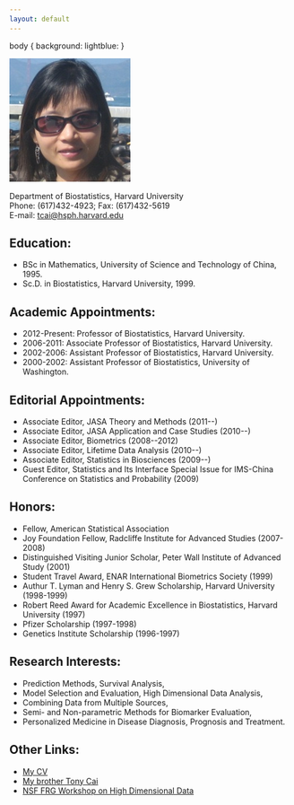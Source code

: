 ```yaml
---
layout: default
---
```


body
{
background: lightblue:
}

![Tianxi Cai](TianxiSF-Small.jpg)

Department of Biostatistics, Harvard University  
Phone: (617)432-4923; Fax: (617)432-5619  
E-mail: tcai@hsph.harvard.edu

## **Education**:

* BSc in Mathematics, University of Science and Technology of China, 1995.
* Sc.D. in Biostatistics, Harvard University, 1999. 

## **Academic Appointments**:

* 2012-Present: Professor of Biostatistics, Harvard University.
* 2006-2011: Associate Professor of Biostatistics, Harvard University.
* 2002-2006: Assistant Professor of Biostatistics, Harvard University.
* 2000-2002: Assistant Professor of Biostatistics, University of Washington. 

## **Editorial Appointments**:

* Associate Editor, JASA Theory and Methods (2011--)
* Associate Editor, JASA Application and Case Studies (2010--)
* Associate Editor, Biometrics (2008--2012)
* Associate Editor, Lifetime Data Analysis (2010--)
* Associate Editor, Statistics in Biosciences (2009--)
* Guest Editor, Statistics and Its Interface Special Issue for IMS-China Conference on Statistics and Probability (2009) 

## **Honors**:

* Fellow, American Statistical Association
* Joy Foundation Fellow, Radcliffe Institute for Advanced Studies (2007-2008)
* Distinguished Visiting Junior Scholar, Peter Wall Institute of Advanced Study (2001)
* Student Travel Award, ENAR International Biometrics Society (1999)
* Authur T. Lyman and Henry S. Grew Scholarship, Harvard University (1998-1999)
* Robert Reed Award for Academic Excellence in Biostatistics, Harvard University (1997)
* Pfizer Scholarship (1997-1998)
* Genetics Institute Scholarship (1996-1997) 

## **Research Interests**:

* Prediction Methods, Survival Analysis,
* Model Selection and Evaluation, High Dimensional Data Analysis,
* Combining Data from Multiple Sources,
* Semi- and Non-parametric Methods for Biomarker Evaluation,
* Personalized Medicine in Disease Diagnosis, Prognosis and Treatment. 

## **Other Links**:

* [My CV](CV-TCai.pdf)
* [My brother Tony Cai](http://www-stat.wharton.upenn.edu/~tcai/)
* [NSF FRG Workshop on High Dimensional Data](http://people.hsph.harvard.edu/~linli/workshop/index.html) 
